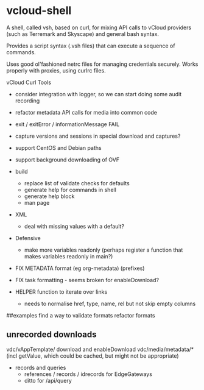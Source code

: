 vcloud-shell
===========
A shell, called vsh, based on curl, for mixing API calls to vCloud providers (such as Terremark and Skyscape) and general bash syntax.

Provides a script syntax (.vsh files) that can execute a sequence of commands.

Uses good ol'fashioned netrc files for managing credentials securely. Works properly with proxies, using curlrc files.


vCloud Curl Tools

* consider integration with logger, so we can start doing some audit recording
* refactor metadata API calls for media into common code
* exit / exitError / informationMessage FAIL
* capture versions and sessions in special download and captures?
* support CentOS and Debian paths
* support background downloading of OVF
* build
  * replace list of validate checks for defaults
  * generate help for commands in shell
  * generate help block
  * man page
* XML
  * deal with missing values with a default?
* Defensive
  * make more variables readonly (perhaps register a function that makes variables readonly in main?)

* FIX METADATA format (eg org-metadata) (prefixes)
* FIX task formatting - seems broken for enableDownload?
* HELPER function to iterate over links
  * needs to normalise href, type, name, rel but not skip empty columns

##examples
find a way to validate formats
refactor formats

## unrecorded downloads
vdc/vAppTemplate/ download and enableDownload
vdc/media/metadata/* (incl getValue, which could be cached, but might not be appropriate)

* records and queries
	* references / records / idrecords for EdgeGateways
	* ditto for /api/query
